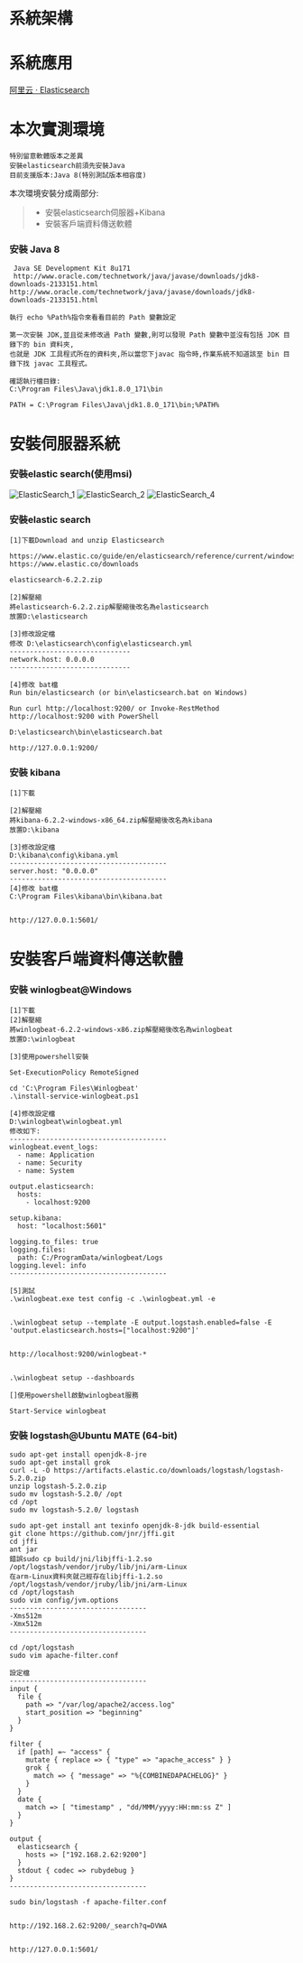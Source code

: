 # 系統架構

# 系統應用

[阿里云 · Elasticsearch](https://data.aliyun.com/product/elasticsearch?utm_content=se_1309736&gclid=Cj0KCQjw_ODWBRCTARIsAE2_EvWXzaSpLpM_EsKh8t-LvGNOoN6WQRHOpyFFCM0k01K4TzF4JXo7GT0aAo8YEALw_wcB)

# 本次實測環境
```
特別留意軟體版本之差異
安裝elasticsearch前須先安裝Java
目前支援版本:Java 8(特別測試版本相容度)
```
本次環境安裝分成兩部分:
>* 安裝elasticsearch伺服器+Kibana
>* 安裝客戶端資料傳送軟體



### 安裝 Java 8
```
 Java SE Development Kit 8u171
 http://www.oracle.com/technetwork/java/javase/downloads/jdk8-downloads-2133151.html
http://www.oracle.com/technetwork/java/javase/downloads/jdk8-downloads-2133151.html

執行 echo %Path%指令來看看目前的 Path 變數設定

第一次安裝 JDK,並且從未修改過 Path 變數,則可以發現 Path 變數中並沒有包括 JDK 目錄下的 bin 資料夾,
也就是 JDK 工具程式所在的資料夾,所以當您下javac 指令時,作業系統不知道該至 bin 目錄下找 javac 工具程式。

確認執行檔目錄:
C:\Program Files\Java\jdk1.8.0_171\bin

PATH = C:\Program Files\Java\jdk1.8.0_171\bin;%PATH%
```

# 安裝伺服器系統

### 安裝elastic search(使用msi)

![ElasticSearch_1](https://github.com/JackRuby520/IOTSecurity/blob/master/pic/ElasticSearch/1.png)
![ElasticSearch_2](https://github.com/JackRuby520/IOTSecurity/blob/master/pic/ElasticSearch/2.png)
![ElasticSearch_4](https://github.com/JackRuby520/IOTSecurity/blob/master/pic/ElasticSearch/4.png)

### 安裝elastic search

```
[1]下載Download and unzip Elasticsearch

https://www.elastic.co/guide/en/elasticsearch/reference/current/windows.html
https://www.elastic.co/downloads

elasticsearch-6.2.2.zip

[2]解壓縮
將elasticsearch-6.2.2.zip解壓縮後改名為elasticsearch
放置D:\elasticsearch

[3]修改設定檔
修改 D:\elasticsearch\config\elasticsearch.yml
------------------------------
network.host: 0.0.0.0
------------------------------

[4]修改 bat檔 
Run bin/elasticsearch (or bin\elasticsearch.bat on Windows)

Run curl http://localhost:9200/ or Invoke-RestMethod http://localhost:9200 with PowerShell

D:\elasticsearch\bin\elasticsearch.bat

http://127.0.0.1:9200/

```
### 安裝 kibana

```
[1]下載

[2]解壓縮
將kibana-6.2.2-windows-x86_64.zip解壓縮後改名為kibana
放置D:\kibana

[3]修改設定檔
D:\kibana\config\kibana.yml
---------------------------------------
server.host: "0.0.0.0"
---------------------------------------
[4]修改 bat檔
C:\Program Files\kibana\bin\kibana.bat


http://127.0.0.1:5601/
```
# 安裝客戶端資料傳送軟體

### 安裝 winlogbeat@Windows

```
[1]下載
[2]解壓縮
將winlogbeat-6.2.2-windows-x86.zip解壓縮後改名為winlogbeat
放置D:\winlogbeat

[3]使用powershell安裝

Set-ExecutionPolicy RemoteSigned

cd 'C:\Program Files\Winlogbeat'
.\install-service-winlogbeat.ps1

[4]修改設定檔
D:\winlogbeat\winlogbeat.yml
修改如下:
---------------------------------------
winlogbeat.event_logs:
  - name: Application
  - name: Security
  - name: System

output.elasticsearch:
  hosts:
    - localhost:9200

setup.kibana:
  host: "localhost:5601"
  
logging.to_files: true
logging.files:
  path: C:/ProgramData/winlogbeat/Logs
logging.level: info
---------------------------------------

[5]測試
.\winlogbeat.exe test config -c .\winlogbeat.yml -e


.\winlogbeat setup --template -E output.logstash.enabled=false -E 'output.elasticsearch.hosts=["localhost:9200"]'


http://localhost:9200/winlogbeat-*


.\winlogbeat setup --dashboards

[]使用powershell啟動winlogbeat服務

Start-Service winlogbeat
```
### 安裝 logstash@Ubuntu MATE (64-bit)

```
sudo apt-get install openjdk-8-jre
sudo apt-get install grok
curl -L -O https://artifacts.elastic.co/downloads/logstash/logstash-5.2.0.zip
unzip logstash-5.2.0.zip
sudo mv logstash-5.2.0/ /opt
cd /opt 
sudo mv logstash-5.2.0/ logstash
```
```
sudo apt-get install ant texinfo openjdk-8-jdk build-essential
git clone https://github.com/jnr/jffi.git
cd jffi
ant jar
錯誤sudo cp build/jni/libjffi-1.2.so /opt/logstash/vendor/jruby/lib/jni/arm-Linux
在arm-Linux資料夾就己經存在libjffi-1.2.so
/opt/logstash/vendor/jruby/lib/jni/arm-Linux
cd /opt/logstash
sudo vim config/jvm.options
----------------------------------
-Xms512m
-Xmx512m
----------------------------------

cd /opt/logstash
sudo vim apache-filter.conf 

設定檔
----------------------------------
input {
  file {
    path => "/var/log/apache2/access.log"
    start_position => "beginning"
  }
}

filter {
  if [path] =~ "access" {
    mutate { replace => { "type" => "apache_access" } }
    grok {
      match => { "message" => "%{COMBINEDAPACHELOG}" }
    }
  }
  date {
    match => [ "timestamp" , "dd/MMM/yyyy:HH:mm:ss Z" ]
  }
}

output {
  elasticsearch {
    hosts => ["192.168.2.62:9200"]
  }
  stdout { codec => rubydebug }
}
----------------------------------

sudo bin/logstash -f apache-filter.conf


http://192.168.2.62:9200/_search?q=DVWA


http://127.0.0.1:5601/
```
